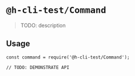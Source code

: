 # `@h-cli-test/Command`

> TODO: description

## Usage

```
const command = require('@h-cli-test/Command');

// TODO: DEMONSTRATE API
```
